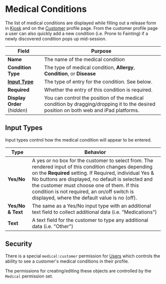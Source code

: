 # Medical Conditions

The list of medical conditions are displayed while filling out a release form in [Kiosk](../concepts/kiosk.md) and on the [Customer](../concepts/customers.md) profile page. From the customer profile page a user can also quickly add a new condition (i.e. Prone to Fainting) if a newly discovered condition pops up mid-session.


|Field|Purpose|
|-|-|
|**Name**|The name of the medical condition|
|**Condition Type**|The type of medical condition, **Allergy**, **Condition**, or **Disease**|
|<a href="#input-types">**Input Type**</a>| The type of entry for the condition. See below. |
|**Required**|Whether the entry of this condition is required.|
|**Display Order** (_hidden_)|You can control the position of the medical condition by dragging/dropping it to the desired position on both web and iPad platforms.|

<a href="#input-types"></a>
## Input Types

Input types control how the medical condition will appear to be entered.

|Type|Behavior|
|-|-|
|**Yes/No**|A yes or no box for the customer to select from. The rendered input of this condition changes depending on the **Required** setting. If Required, individual Yes & No buttons are displayed, no default is selected and the customer must choose one of them. If this condition is not required, an on/off switch is displayed, where the default value is no (off). |
|**Yes/No & Text**|The same as a Yes/No input type with an additional text field to collect additional data (i.e. "Medications")|
|**Text**|A text field for the customer to type any additional data (i.e. "Other")|

## Security
There is a special `medical:customer` permission for [Users](../concepts/users.md) which controls the ability to see a customer's medical conditions in their profile.

The permissions for creating/editing these objects are controlled by the `Medical` permission set.